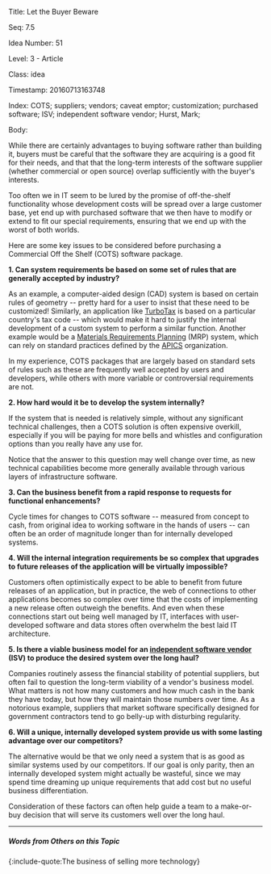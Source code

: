 Title:  Let the Buyer Beware

Seq:    7.5

Idea Number: 51

Level:  3 - Article

Class:  idea

Timestamp: 20160713163748

Index:  COTS; suppliers; vendors; caveat emptor; customization; purchased software; ISV; independent software vendor; Hurst, Mark; 

Body:

While there are certainly advantages to buying software rather than building it, buyers must be careful that the software they are acquiring is a good fit for their needs, and that that the long-term interests of the software supplier (whether commercial or open source) overlap sufficiently with the buyer's interests.

Too often we in IT seem to be lured by the promise of off-the-shelf functionality whose development costs will be spread over a large customer base, yet end up with purchased software that we then have to modify or extend to fit our special requirements, ensuring that we end up with the worst of both worlds.

Here are some key issues to be considered before purchasing a Commercial Off the Shelf (COTS) software package.

**1. Can system requirements be based on some set of rules that are generally accepted by industry?**

As an example, a computer-aided design (CAD) system is based on certain rules of geometry -- pretty hard for a user to insist that these need to be customized! Similarly, an application like [TurboTax](https://www.turbotax.com) is based on a particular country's tax code -- which would make it hard to justify the internal development of a custom system to perform a similar function. Another example would be a [Materials Requirements Planning](https://en.wikipedia.org/wiki/Material_requirements_planning) (MRP) system, which can rely on standard practices defined by the [APICS](https://www.apics.org) organization.

In my experience, COTS packages that are largely based on standard sets of rules such as these are frequently well accepted by users and developers, while others with more variable or controversial requirements are not.

**2. How hard would it be to develop the system internally?**

If the system that is needed is relatively simple, without any significant technical challenges, then a COTS solution is often expensive overkill, especially if you will be paying for more bells and whistles and configuration options than you really have any use for.

Notice that the answer to this question may well change over time, as new technical capabilities become more generally available through various layers of infrastructure software.

**3. Can the business benefit from a rapid response to requests for functional enhancements?**

Cycle times for changes to COTS software -- measured from concept to cash, from original idea to working software in the hands of users -- can often be an order of magnitude longer than for internally developed systems.

**4. Will the internal integration requirements be so complex that upgrades to future releases of the application will be virtually impossible?**

Customers often optimistically expect to be able to benefit from future releases of an application, but in practice, the web of connections to other applications becomes so complex over time that the costs of implementing a new release often outweigh the benefits. And even when these connections start out being well managed by IT, interfaces with user-developed software and data stores often overwhelm the best laid IT architecture.

**5. Is there a viable business model for an <a href="http://en.wikipedia.org/wiki/Independent_software_vendor" class="reflink" target="ref">independent software vendor</a> (ISV) to produce the desired system over the long haul?**

Companies routinely assess the financial stability of potential suppliers, but often fail to question the long-term viability of a vendor's business model. What matters is not how many customers and how much cash in the bank they have today, but how they will maintain those numbers over time. As a notorious example, suppliers that market software specifically designed for government contractors tend to go belly-up with disturbing regularity.

**6. Will a unique, internally developed system provide us with some lasting advantage over our competitors?**

The alternative would be that we only need a system that is as good as similar systems used by our competitors. If our goal is only parity, then an internally developed system might actually be wasteful, since we may spend time dreaming up unique requirements that add cost but no useful business differentiation.

Consideration of these factors can often help guide a team to a make-or-buy decision that will serve its customers well over the long haul.

----

##### Words from Others on this Topic

{:include-quote:The business of selling more technology}
